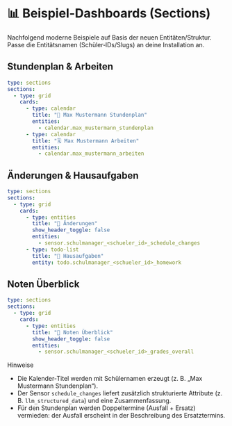 # 📊 Beispiel-Dashboards (Sections)

Nachfolgend moderne Beispiele auf Basis der neuen Entitäten/Struktur. Passe die Entitätsnamen (Schüler‑IDs/Slugs) an deine Installation an.

## Stundenplan & Arbeiten

```yaml
type: sections
sections:
  - type: grid
    cards:
      - type: calendar
        title: "📅 Max Mustermann Stundenplan"
        entities:
          - calendar.max_mustermann_stundenplan
      - type: calendar
        title: "🗓️ Max Mustermann Arbeiten"
        entities:
          - calendar.max_mustermann_arbeiten
```

## Änderungen & Hausaufgaben

```yaml
type: sections
sections:
  - type: grid
    cards:
      - type: entities
        title: "🔔 Änderungen"
        show_header_toggle: false
        entities:
          - sensor.schulmanager_<schueler_id>_schedule_changes
      - type: todo-list
        title: "📝 Hausaufgaben"
        entity: todo.schulmanager_<schueler_id>_homework
```

## Noten Überblick

```yaml
type: sections
sections:
  - type: grid
    cards:
      - type: entities
        title: "🧮 Noten Überblick"
        show_header_toggle: false
        entities:
          - sensor.schulmanager_<schueler_id>_grades_overall
```

Hinweise
- Die Kalender‑Titel werden mit Schülernamen erzeugt (z. B. „Max Mustermann Stundenplan“).
- Der Sensor `schedule_changes` liefert zusätzlich strukturierte Attribute (z. B. `llm_structured_data`) und eine Zusammenfassung.
- Für den Stundenplan werden Doppeltermine (Ausfall + Ersatz) vermieden: der Ausfall erscheint in der Beschreibung des Ersatztermins.


